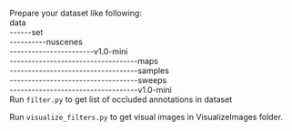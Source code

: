 Prepare your dataset like following:
<br>data<br>------set<br>----------nuscenes<br>-----------------------v1.0-mini
<br>-----------------------------------maps
<br>-----------------------------------samples
<br>-----------------------------------sweeps
<br>-----------------------------------v1.0-mini</br>
Run `filter.py` to get list of occluded annotations in dataset

Run `visualize_filters.py` to get visual images in VisualizeImages folder.

